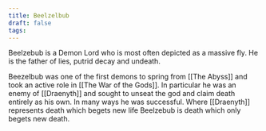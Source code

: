 ```yaml
---
title: Beelzelbub
draft: false
tags:
---
```

 
Beelzebub is a Demon Lord who is most often depicted as a massive fly. He is the father of lies, putrid decay and undeath. 

Beezelbub was one of the first demons to spring from [[The Abyss]] and took an active role in [[The War of the Gods]]. In particular he was an enemy of [[Draenyth]] and sought to unseat the god and claim death entirely as his own. In many ways he was successful. Where [[Draenyth]] represents death which begets new life Beelzebub is death which only begets new death. 